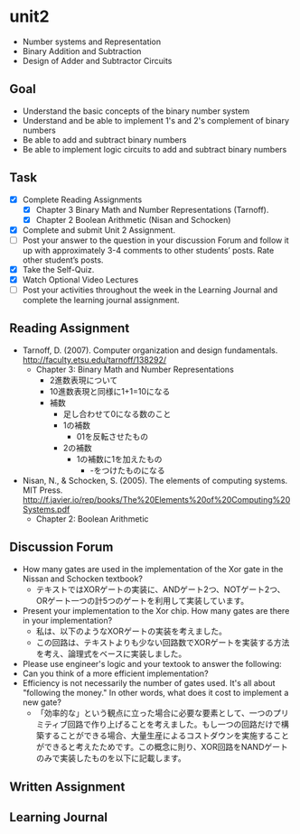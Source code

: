 # unit2

- Number systems and Representation
- Binary Addition and Subtraction
- Design of Adder and Subtractor Circuits

## Goal

- Understand the basic concepts of the binary number system
- Understand and be able to implement 1's and 2's complement of binary numbers
- Be able to add and subtract binary numbers
- Be able to implement logic circuits to add and subtract binary numbers

## Task

- [x] Complete Reading Assignments
  - [x] Chapter 3 Binary Math and Number Representations  (Tarnoff).
  - [x] Chapter 2 Boolean Arithmetic (Nisan and Schocken)
- [x] Complete and submit Unit 2 Assignment.
- [ ] Post your answer to the question in your discussion Forum and follow it up with approximately 3-4 comments to other students’ posts. Rate other student’s posts.
- [x] Take the Self-Quiz.
- [x] Watch Optional Video Lectures
- [ ] Post your activities throughout the week in the Learning Journal and complete the learning journal assignment.

## Reading Assignment

- Tarnoff, D. (2007). Computer organization and design fundamentals. <http://faculty.etsu.edu/tarnoff/138292/>
  - Chapter 3: Binary Math and Number Representations
    - 2進数表現について
    - 10進数表現と同様に1+1=10になる
    - 補数
      - 足し合わせて0になる数のこと
      - 1の補数
        - 01を反転させたもの
      - 2の補数
        - 1の補数に1を加えたもの
          - -をつけたものになる
- Nisan, N., & Schocken, S. (2005). The elements of computing systems. MIT Press. <http://f.javier.io/rep/books/The%20Elements%20of%20Computing%20Systems.pdf>
  - Chapter 2: Boolean Arithmetic

## Discussion Forum

- How many gates are used in the implementation of the Xor gate in the Nissan and Schocken textbook?
  - テキストではXORゲートの実装に、ANDゲート2つ、NOTゲート2つ、ORゲート一つの計5つのゲートを利用して実装しています。
- Present your implementation to the Xor chip. How many gates are there in your implementation?
  - 私は、以下のようなXORゲートの実装を考えました。
  - この回路は、テキストよりも少ない回路数でXORゲートを実装する方法を考え、論理式をベースに実装しました。
- Please use engineer's logic and your textook to answer the following:
- Can you think of a more efficient implementation?
- Efficiency is not necessarily the number of gates used. It's all about "following the money." In other words, what does it cost to implement a new gate?
  - 「効率的な」という観点に立った場合に必要な要素として、一つのプリミティブ回路で作り上げることを考えました。もし一つの回路だけで構築することができる場合、大量生産によるコストダウンを実施することができると考えたためです。この概念に則り、XOR回路をNANDゲートのみで実装したものを以下に記載します。

## Written Assignment

## Learning Journal
